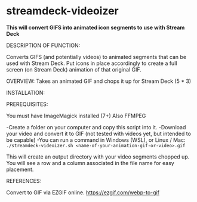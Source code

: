 # streamdeck-videoizer

******This will convert GIFS into animated icon segments to use with Stream Deck******


DESCRIPTION OF FUNCTION:

Converts GIFS (and potentially videos) to animated segments that can be used with Stream Deck.
Put icons in place accordingly to create a full screen (on Stream Deck) animation of that original GIF.


OVERVIEW:
Takes an animated GIF and chops it up for Stream Deck (5 * 3)

INSTALLATION:

PREREQUISITES:

You must have ImageMagick installed (7+)
Also FFMPEG

-Create a folder on your computer and copy this script into it.
-Download your video and convert it to GIF (not tested with videos yet, but intended to be capable)
-You can run a command in Windows (WSL), or Linux / Mac:
``` ./streamdeck-videoizer.sh <name-of-your-animation-gif-or-video>.gif ```

This will create an output directory with your video segments chopped up.
You will see a row and a column associated in the file name for easy placement.



REFERENCES:

Convert to GIF via EZGIF online.
https://ezgif.com/webp-to-gif

